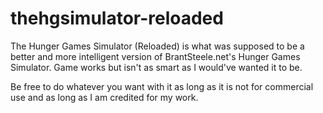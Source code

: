 # thehgsimulator-reloaded
The Hunger Games Simulator (Reloaded) is what was supposed to be a better and more intelligent version of BrantSteele.net's Hunger Games Simulator. Game works but isn't as smart as I would've wanted it to be.

Be free to do whatever you want with it as long as it is not for commercial use and as long as I am credited for my work.
